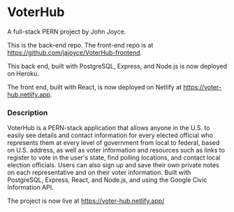 # VoterHub

A full-stack PERN project by John Joyce. 

This is the back-end repo. The front-end repo is at https://github.com/jajoyce/VoterHub-frontend.

This back end, built with PostgreSQL, Express, and Node.js is now deployed on Heroku. 

The front end, built with React, is now deployed on Netlify at https://voter-hub.netlify.app. 


### Description

VoterHub is a PERN-stack application that allows anyone in the U.S. to easily see details and contact information for every elected official who represents them at every level of government from local to federal, based on U.S. address, as well as voter information and resources such as links to register to vote in the user's state, find polling locations, and contact local election officials. Users can also sign up and save their own private notes on each representative and on their voter information. Built with PostgreSQL, Express, React, and Node.js, and using the Google Civic Information API. 

The project is now live at https://voter-hub.netlify.app/ 
